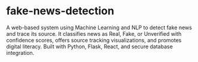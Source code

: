 # fake-news-detection
A web-based system using Machine Learning and NLP to detect fake news and trace its source. It classifies news as Real, Fake, or Unverified with confidence scores, offers source tracking visualizations, and promotes digital literacy. Built with Python, Flask, React, and secure database integration.  
